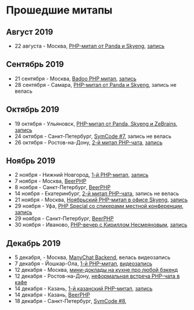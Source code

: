 # Прошедшие митапы
## Август 2019
- 22 августа - Москва, [PHP-митап от Panda и Skyeng](https://panda-meetup.ru/msk-php-meetup), [запись](https://www.youtube.com/watch?v=ks3t_Z9st8k)

## Сентябрь 2019
- 21 сентября - Москва, [Badoo PHP митап](https://badoo-tech.timepad.ru/event/1046530/), [запись](https://www.youtube.com/watch?v=WExbasUwdZg)
- 28 сентября - Самара, [PHP-митап от Panda и Skyeng](https://panda-meetup.ru/smr-php-meetup), запись не велась

## Октябрь 2019
- 19 октября - Ульяновск, [PHP-митап от Panda, Skyeng и ZeBrains](https://panda-meetup.ru/ulsk-php-meetup), [запись](https://www.youtube.com/watch?v=yGGfOFkdSs0&feature=youtu.be)
- 24 октября - Санкт-Петербург, [SymCode #7](https://www.meetup.com/ru-RU/symfoniacs-spb/events/264744562/), запись не велась
- 26 октября - Ростов-на-Дону, [2-й митап PHP-чата](https://php-rnd.timepad.ru/event/1075848/), [запись](https://youtu.be/AEeDDeTBdlQ?t=2784)

## Ноябрь 2019
- 2 ноября - Нижний Новгород, [1-й PHP-митап](https://www.it52.info/events/2019-11-02-pervyy-mitap-soobschestva-php-nn), [запись](https://www.youtube.com/watch?v=ha9dV-ZsnLQ)
- 7 ноября - Москва, [BeerPHP](https://github.com/beerphp/moscow)
- 8 ноября - Санкт-Петербург, [BeerPHP](https://github.com/beerphp/spb)
- 14 ноября - Екатеринбург, [2-й митап PHP-чата](https://scienceman.timepad.ru/event/1090542/), запись не велась
- 21 ноября - Москва, [Ноябрьский PHP-митап в офисе Skyeng](http://it.skyeng.ru/php21), [запись](https://www.youtube.com/watch?v=wfkLPF0pJmQ)
- 29 ноября - Уфа, [PHP Special со спикерами местной конференции](http://ufaphpmeetup.tilda.ws/), [запись](https://www.youtube.com/watch?v=az0j5sfEwM8&feature=youtu.be)
- 29 ноября - Санкт-Петербург, [BeerPHP](https://t.me/beerphp_spb)
- 30 ноября - Иваново, [PHP-вечер с Кириллом Несмеяновым](https://events.involta.ru/events/show/14#form), [запись](https://www.youtube.com/watch?v=XUkRzUNVrIk)

## Декабрь 2019

- 5 декабря, - Москва, [ManyChat Backend](https://manychat.timepad.ru/event/1127994/), велась видеозапись
- 7 декабря - Йошкар-Ола, [1-й PHP-митап](https://php-yola.timepad.ru/event/1110295/), [видеозапись](https://www.youtube.com/watch?v=xT25xiKqPcI&list=PL29DYZAQWb0KWCcFCkBniZ9iODbeSR9lh)
- 12 декабря - Москва, [мини-доклады на кухне про любой бэкенд](https://habr.com/ru/company/badoo/blog/479420/)
- 12 декабря - Ростов-на-Дону, [неформальная встреча PHP-чата в кафе](https://t.me/rndphp/1661)
- 14 декабря - Казань, [1-й казанский PHP-митап](https://leader-id.ru/event/29485/), [запись](https://www.youtube.com/watch?v=zZTv7HMxKXI)
- 14 декабря - Казань, [BeerPHP](https://t.me/beerphp_kazan)
- 18 декабря - Санкт-Петербург, [SymCode #8](https://symcode.timepad.ru/event/1135805/),



